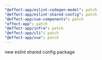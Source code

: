 ```yaml
---
"@effect-app/eslint-codegen-model": patch
"@effect-app/eslint-shared-config": patch
"@effect-app/vue-components": patch
"effect-app": patch
"@effect-app/infra": patch
"@effect-app/cli": patch
"@effect-app/vue": patch
---
```


new eslint shared config package
